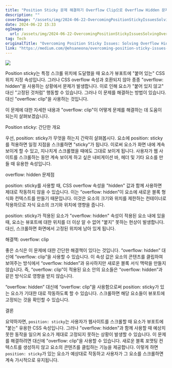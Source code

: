 ```yaml
---
title: "Position Sticky 문제 해결하기 Overflow Clip으로 Overflow Hidden 문제 해결하는 방법"
description: ""
coverImage: "/assets/img/2024-06-22-OvercomingPositionStickyIssuesSolvingOverflowHiddenProblemswithOverflowClip_0.png"
date: 2024-06-22 15:33
ogImage: 
  url: /assets/img/2024-06-22-OvercomingPositionStickyIssuesSolvingOverflowHiddenProblemswithOverflowClip_0.png
tag: Tech
originalTitle: "Overcoming Position Sticky Issues: Solving Overflow Hidden Problems with Overflow Clip"
link: "https://medium.com/@ehsaneona/overcoming-position-sticky-issues-solving-overflow-hidden-problems-with-overflow-clip-e8e79a7b0c34"
---
```




<img src="/assets/img/2024-06-22-OvercomingPositionStickyIssuesSolvingOverflowHiddenProblemswithOverflowClip_0.png" />

Position sticky는 특정 스크롤 위치에 도달했을 때 요소가 뷰포트에 "붙어 있는" CSS 위치 지정 속성입니다. 그러나 CSS overflow 속성과 호환되지 않아 종종 "overflow: hidden"을 사용하는 상황에서 문제가 발생합니다. 이로 인해 요소가 "붙어 있지 않고" 대신 "고정된 것처럼" 행동할 수 있습니다. 그러나 이 문제를 해결하는 방법이 있습니다. 대신 "overflow: clip"을 사용하는 것입니다.

이 문제에 대한 자세한 내용과 "overflow: clip"이 어떻게 문제를 해결하는 데 도움이 되는지 살펴보겠습니다.

Position sticky: 간단한 개요


<div class="content-ad"></div>

우선, position: sticky가 무엇을 하는지 간략히 살펴봅시다. 요소에 position: sticky를 적용하면 일정 지점을 스크롤하면 "sticky"가 됩니다. 이로써 요소가 화면 내에 계속 보이게 할 수 있고, 지나치게 스크롤했을 때에도 그대로 보이게 됩니다. 사용자가 웹 사이트를 스크롤하는 동안 계속 보이게 하고 싶은 내비게이션 바, 헤더 및 기타 요소를 만들 때 유용한 속성입니다.

overflow: hidden 문제점

position: sticky를 사용할 때, CSS overflow 속성을 "hidden" 값과 함께 사용하면 제대로 작동하지 않을 수 있습니다. 이는 “overflow: hidden”이 요소에 새로운 블록 형식화 컨텍스트를 만들기 때문입니다. 이것은 요소의 크기와 위치를 제한하는 컨테이너로 작용하므로 자식 요소의 크기와 위치에 영향을 줍니다.

position: sticky가 적용된 요소가 "overflow: hidden" 속성이 적용된 요소 내에 있을 때, 요소는 뷰포트에 대한 위치를 더 이상 알 수 없어 "붙지" 못하는 현상이 발생합니다. 대신, 스크롤하면 화면에서 고정된 위치에 남아 있게 됩니다.

<div class="content-ad"></div>

해결책: overflow: clip

좋은 소식은 이 문제에 대한 간단한 해결책이 있다는 것입니다. “overflow: hidden” 대신에 “overflow: clip”을 사용할 수 있습니다. 이 속성 값은 요소의 콘텐츠를 클립하여 보여주는 방식에서 “overflow: hidden”과 유사하지만 새로운 블록 서식 맥락을 만들지 않습니다. 즉, “overflow: clip”이 적용된 요소 안의 요소들은 “overflow: hidden”과 같은 방식으로 영향을 받지 않습니다.

“overflow: hidden” 대신에 “overflow: clip”을 사용함으로써 position: sticky가 있는 요소가 기대한 대로 작동하도록 할 수 있습니다. 스크롤하면 해당 요소들이 뷰포트에 고정되는 것을 확인할 수 있습니다.

결론

<div class="content-ad"></div>

요약하자면, `position: sticky`는 사용자가 웹사이트를 스크롤할 때 요소가 뷰포트에 "붙는" 유용한 CSS 속성입니다. 그러나 "overflow: hidden"과 함께 사용할 때 예상치 못한 동작을 일으켜 요소가 제대로 고정되지 못하는 상황이 발생할 수 있습니다. 이 문제를 해결하려면 대신에 "overflow: clip"을 사용할 수 있습니다. 새로운 블록 포맷팅 컨텍스트를 생성하지 않고 요소의 콘텐츠를 클립하는 기능을 제공합니다. 이렇게 하면 `position: sticky`가 있는 요소가 예상대로 작동하고 사용자가 그 요소를 스크롤하면 계속 가시적으로 유지됩니다.